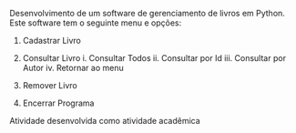 Desenvolvimento de um software de gerenciamento de livros em Python. Este software tem o seguinte menu e opções:
1.	Cadastrar Livro
   
3.	Consultar Livro
    i.	Consultar Todos
    ii.	Consultar por Id
    iii.	Consultar por Autor
    iv.	Retornar ao menu
  	
5.	Remover Livro
   
7.	Encerrar Programa


Atividade desenvolvida como atividade acadêmica
